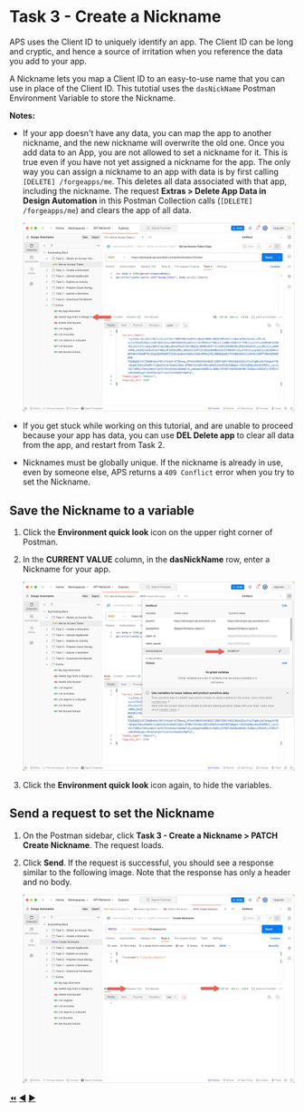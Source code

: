 # Task 3 - Create a Nickname

APS uses the Client ID to uniquely identify an app. The Client ID can be long and cryptic, and hence a source of irritation when you reference the data you add to your app.

A Nickname lets you map a Client ID to an easy-to-use name that you can use in place of the Client ID. This tutotial uses the `dasNickName` Postman Environment Variable to store the Nickname.

**Notes:**

- If your app doesn't have any data, you can map the app to another nickname, and the new nickname will overwrite the old one. Once you add data to an App, you are not allowed to set a nickname for it. This is true even if you have not yet assigned a nickname for the app. The only way you can assign a nickname to an app with data is by first calling `[DELETE] /forgeapps/me`. This deletes all data associated with that app, including the nickname. The request **Extras > Delete App Data in Design Automation** in this Postman Collection calls (`[DELETE] /forgeapps/me`) and clears the app of all data.

    ![Delete App Data](../images/task3-delete_forge_app.png "Delete app")

- If you get stuck while working on this tutorial, and are unable to proceed because your app has data, you can use **DEL Delete app** to clear all data from the app, and restart from Task 2.


- Nicknames must be globally unique.  If the nickname is already in use, even by someone else, APS returns a `409 Conflict` error when you try to set the Nickname.

## Save the Nickname to a variable

1. Click the **Environment quick look** icon on the upper right corner of Postman.

2. In the **CURRENT VALUE** column, in the **dasNickName** row, enter a Nickname for your app.

   ![Nickname Variable](../images/task3-environment_variables_grid.png "Nickname Variable")


3. Click the **Environment quick look** icon again, to hide the variables.

## Send a request to set the Nickname

1. On the Postman sidebar, click **Task 3 - Create a Nickname > PATCH Create Nickname**. The request loads.

2. Click  **Send**. If the request is successful, you should see a response similar to the following image. Note that the response has only a header and no body.

    ![Successful nickname](../images/task3-successfull.png "Successful Nickname")

[:rewind:](../readme.md "readme.md") [:arrow_backward:](task-2.md "Previous task") [:arrow_forward:](task-4.md "Next task")
